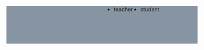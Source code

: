 
<!DOCTYPE html>
<html lang="en">
<head>
    <meta charset="UTF-8">
    <meta name="viewport" content="width=device-width, initial-scale=1.0">
    <title>Document</title>
    <style>
        .header{
            height: 100px;
            background-color: rgb(135, 149, 162);
        }
        .header .title{
            width: 60%;
            margin: auto;
        }
        ul li{
            float: right;
            margin-left:20px ;
        }
    </style>
 
</head>
<body>
    <div class="header" >
       <div class="title">
        <ul>
            <li>student</li>
            <li>teacher</li>
        </ul>
       </div>
    </div>
</body>
</html>

